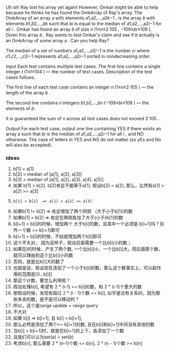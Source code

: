 Uh oh! Ray lost his array yet again! However, Omkar might be able to help because he thinks he has found the OmkArray of Ray's array. The OmkArray of an array 𝑎
 with elements 𝑎1,𝑎2,…,𝑎2𝑘−1
, is the array 𝑏
 with elements 𝑏1,𝑏2,…,𝑏𝑘
 such that 𝑏𝑖
 is equal to the median of 𝑎1,𝑎2,…,𝑎2𝑖−1
 for all 𝑖
. Omkar has found an array 𝑏
 of size 𝑛
 (1≤𝑛≤2⋅105
, −109≤𝑏𝑖≤109
). Given this array 𝑏
, Ray wants to test Omkar's claim and see if 𝑏
 actually is an OmkArray of some array 𝑎
. Can you help Ray?

The median of a set of numbers 𝑎1,𝑎2,…,𝑎2𝑖−1
 is the number 𝑐𝑖
 where 𝑐1,𝑐2,…,𝑐2𝑖−1
 represents 𝑎1,𝑎2,…,𝑎2𝑖−1
 sorted in nondecreasing order.

Input
Each test contains multiple test cases. The first line contains a single integer 𝑡
 (1≤𝑡≤104
) — the number of test cases. Description of the test cases follows.

The first line of each test case contains an integer 𝑛
 (1≤𝑛≤2⋅105
) — the length of the array 𝑏
.

The second line contains 𝑛
 integers 𝑏1,𝑏2,…,𝑏𝑛
 (−109≤𝑏𝑖≤109
) — the elements of 𝑏
.

It is guaranteed the sum of 𝑛
 across all test cases does not exceed 2⋅105
.

Output
For each test case, output one line containing YES if there exists an array 𝑎
 such that 𝑏𝑖
 is the median of 𝑎1,𝑎2,…,𝑎2𝑖−1
 for all 𝑖
, and NO otherwise. The case of letters in YES and NO do not matter (so yEs and No will also be accepted).

### ideas
1. b[1] = a[1]
2. b[2] = median of [a[1], a[2], a[3]]
3. b[3] = median of [a[1], a[2], a[3], a[4], a[5]]
4. 如果 b[1] > b[2], b[2]肯定不能等于a[1], 假设b[2] = a[2], 那么，比然有a[1] > a[2] >= a[3]
5.     b[1] < b[2]  => a[1] < a[2] <= a[3]
6.  如果b[1] != b[2] => 肯定增加了两个同侧 （大于小于b[1])的数
7.  如果b[1] = b[2] => 肯定在两侧各加了大于(小于)b[1]的数
8.  b[i+1] > b[i]的时候，增加两个 大于b[i]的数，且其中一个必须是 b[i+1]吗？另外一个数 >= b[i+1]即可
9.  b[i+1] = b[i]的时候，不妨就增加两个b[i]即可
10. 这个不大对， 因为这样子，假设后面需要一个比b[i]小的数；
11. 如果在i的时候，产生了两个数, 一个比b[i]小，一个比b[i]大，而后面那个数，就可以理由到这个比b[i]小的数
12. 否则，就是比b[i]大的数了
13. 也就是说，假设现在添加了一个小于b[i]的数，那么这个数事实上，可以起作用的范围是[0...b[i]]
14. 那这个计数，要怎么利用呢？
15. 假设处理b[i], 希望有 2 * (i-1) <= b[i]的数，和 2 * (i-1)个更大的数
16. 那假设时候，发现有超过 2 * (i - 1)个数 <= b[i], 似乎是没有关系的，因为那些多余的数，是不是可以移动的？
17. 所以，这个是range update + range query
18. 不大对
19. 如果 b[i] => b[i+1], 且 b[i] < b[i+1], 
20. 那么必然是添加了两个>= b[i+1]的数, 且在b[i]和b[i+1]中间没有其他的数
21. 当b[i] = b[i+1]时，就是在b[i+1]的上下，各添加了一个数
22. 且我们可以认为set(a) = set(b)
23. 考虑b[n], 那么需要 2 * (n-1)个数 <= b[n], 2 * (n - 1)个数 >= b[n]